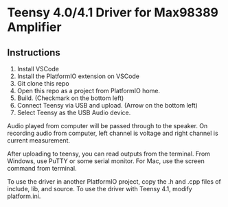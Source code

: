# Teensy 4.0/4.1 Driver for Max98389 Amplifier 

## Instructions
1. Install VSCode
2. Install the PlatformIO extension on VSCode
3. Git clone this repo
4. Open this repo as a project from PlatformIO home.
5. Build. (Checkmark on the bottom left)
6. Connect Teensy via USB and upload. (Arrow on the bottom left)
7. Select Teensy as the USB Audio device.

Audio played from computer will be passed through to the speaker. On recording audio from computer, left channel is voltage and right channel is current measurement. 

After uploading to teensy, you can read outputs from the terminal. From Windows, use PuTTY or some serial monitor. For Mac, use the screen command from terminal.

To use the driver in another PlatformIO project, copy the .h and .cpp files of include, lib, and source.
To use the driver with Teensy 4.1, modify platform.ini. 
